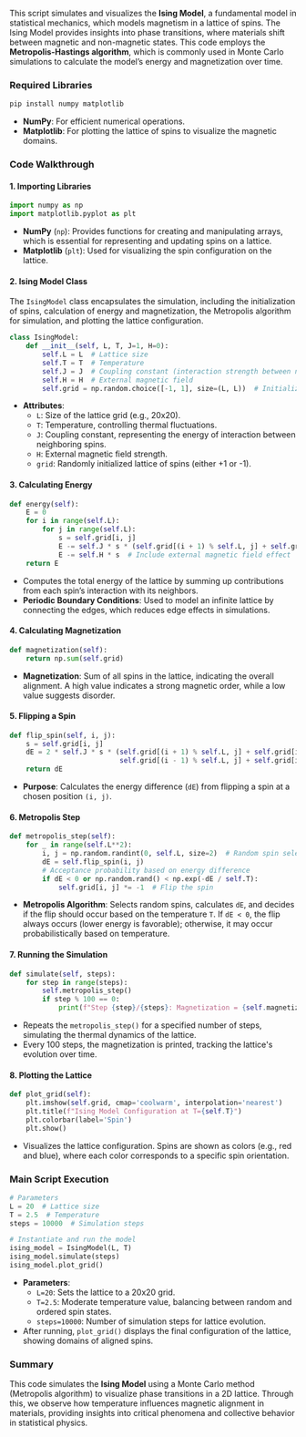 This script simulates and visualizes the **Ising Model**, a fundamental model in statistical mechanics, which models magnetism in a lattice of spins. The Ising Model provides insights into phase transitions, where materials shift between magnetic and non-magnetic states. This code employs the **Metropolis-Hastings algorithm**, which is commonly used in Monte Carlo simulations to calculate the model’s energy and magnetization over time.

### Required Libraries
```python
pip install numpy matplotlib
```
- **NumPy**: For efficient numerical operations.
- **Matplotlib**: For plotting the lattice of spins to visualize the magnetic domains.

### Code Walkthrough

#### 1. Importing Libraries
```python
import numpy as np
import matplotlib.pyplot as plt
```
- **NumPy** (`np`): Provides functions for creating and manipulating arrays, which is essential for representing and updating spins on a lattice.
- **Matplotlib** (`plt`): Used for visualizing the spin configuration on the lattice.

#### 2. Ising Model Class
The `IsingModel` class encapsulates the simulation, including the initialization of spins, calculation of energy and magnetization, the Metropolis algorithm for simulation, and plotting the lattice configuration.

```python
class IsingModel:
    def __init__(self, L, T, J=1, H=0):
        self.L = L  # Lattice size
        self.T = T  # Temperature
        self.J = J  # Coupling constant (interaction strength between neighboring spins)
        self.H = H  # External magnetic field
        self.grid = np.random.choice([-1, 1], size=(L, L))  # Initializes a random spin grid
```
- **Attributes**:
  - `L`: Size of the lattice grid (e.g., 20x20).
  - `T`: Temperature, controlling thermal fluctuations.
  - `J`: Coupling constant, representing the energy of interaction between neighboring spins.
  - `H`: External magnetic field strength.
  - `grid`: Randomly initialized lattice of spins (either +1 or -1).

#### 3. Calculating Energy
```python
def energy(self):
    E = 0
    for i in range(self.L):
        for j in range(self.L):
            s = self.grid[i, j]
            E -= self.J * s * (self.grid[(i + 1) % self.L, j] + self.grid[i, (j + 1) % self.L])
            E -= self.H * s  # Include external magnetic field effect
    return E
```
- Computes the total energy of the lattice by summing up contributions from each spin’s interaction with its neighbors.
- **Periodic Boundary Conditions**: Used to model an infinite lattice by connecting the edges, which reduces edge effects in simulations.

#### 4. Calculating Magnetization
```python
def magnetization(self):
    return np.sum(self.grid)
```
- **Magnetization**: Sum of all spins in the lattice, indicating the overall alignment. A high value indicates a strong magnetic order, while a low value suggests disorder.

#### 5. Flipping a Spin
```python
def flip_spin(self, i, j):
    s = self.grid[i, j]
    dE = 2 * self.J * s * (self.grid[(i + 1) % self.L, j] + self.grid[i, (j + 1) % self.L] +
                           self.grid[(i - 1) % self.L, j] + self.grid[i, (j - 1) % self.L]) + 2 * self.H * s
    return dE
```
- **Purpose**: Calculates the energy difference (`dE`) from flipping a spin at a chosen position `(i, j)`.

#### 6. Metropolis Step
```python
def metropolis_step(self):
    for _ in range(self.L**2):
        i, j = np.random.randint(0, self.L, size=2)  # Random spin selection
        dE = self.flip_spin(i, j)
        # Acceptance probability based on energy difference
        if dE < 0 or np.random.rand() < np.exp(-dE / self.T):
            self.grid[i, j] *= -1  # Flip the spin
```
- **Metropolis Algorithm**: Selects random spins, calculates `dE`, and decides if the flip should occur based on the temperature `T`. If `dE < 0`, the flip always occurs (lower energy is favorable); otherwise, it may occur probabilistically based on temperature.

#### 7. Running the Simulation
```python
def simulate(self, steps):
    for step in range(steps):
        self.metropolis_step()
        if step % 100 == 0:
            print(f"Step {step}/{steps}: Magnetization = {self.magnetization()}")
```
- Repeats the `metropolis_step()` for a specified number of steps, simulating the thermal dynamics of the lattice.
- Every 100 steps, the magnetization is printed, tracking the lattice's evolution over time.

#### 8. Plotting the Lattice
```python
def plot_grid(self):
    plt.imshow(self.grid, cmap='coolwarm', interpolation='nearest')
    plt.title(f"Ising Model Configuration at T={self.T}")
    plt.colorbar(label='Spin')
    plt.show()
```
- Visualizes the lattice configuration. Spins are shown as colors (e.g., red and blue), where each color corresponds to a specific spin orientation.

### Main Script Execution
```python
# Parameters
L = 20  # Lattice size
T = 2.5  # Temperature
steps = 10000  # Simulation steps

# Instantiate and run the model
ising_model = IsingModel(L, T)
ising_model.simulate(steps)
ising_model.plot_grid()
```
- **Parameters**:
  - `L=20`: Sets the lattice to a 20x20 grid.
  - `T=2.5`: Moderate temperature value, balancing between random and ordered spin states.
  - `steps=10000`: Number of simulation steps for lattice evolution.
- After running, `plot_grid()` displays the final configuration of the lattice, showing domains of aligned spins.

### Summary
This code simulates the **Ising Model** using a Monte Carlo method (Metropolis algorithm) to visualize phase transitions in a 2D lattice. Through this, we observe how temperature influences magnetic alignment in materials, providing insights into critical phenomena and collective behavior in statistical physics.
